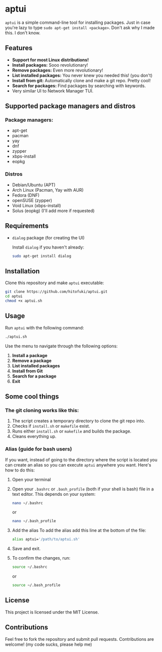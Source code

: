# aptui
`aptui` is a simple command-line tool for installing packages. Just in case you're lazy to type ```sudo apt-get install <package>```. Don't ask why I made this. I don't know.

## Features
- **Support for most Linux distributions!**
- **Install packages:** Sooo revolutionary!
- **Remove packages:** Even more revolutionary!
- **List installed packages:** You never knew you needed this! (you don't)
- **Install from git:** Automatically clone and make a git repo. Pretty cool!
- **Search for packages:** Find packages by searching with keywords.
- Very similar UI to Network Manager TUI.

## Supported package managers and distros
### Package managers:
- apt-get
- pacman
- yay
- dnf
- zypper
- xbps-install
- eopkg
### Distros
- Debian/Ubuntu (APT)
- Arch Linux (Pacman, Yay with AUR)
- Fedora (DNF)
- openSUSE (zypper)
- Void Linux (xbps-install)
- Solus (eopkg)
(I'll add more if requested)

## Requirements
- `dialog` package (for creating the UI)
  
  Install `dialog` if you haven't already:
  ```bash
  sudo apt-get install dialog
  ```

## Installation
Clone this repository and make `aptui` executable:
```bash
git clone https://github.com/hitofuki/aptui.git
cd aptui
chmod +x aptui.sh
```

## Usage
Run `aptui` with the following command:
```bash
./aptui.sh
```

Use the menu to navigate through the following options:
1. **Install a package**
2. **Remove a package**
3. **List installed packages**
4. **Install from Git**
5. **Search for a package**
6. **Exit**

## Some cool things
### The git cloning works like this:
1. The script creates a temporary directory to clone the git repo into.
2. Checks if `install.sh` or `makefile` exist.
3. Runs either `install.sh` or `makefile` and builds the package.
4. Cleans everything up.
### Alias (guide for bash users)
If you want, instead of going to the directory where the script is located you can create an alias so you can execute `aptui` anywhere you want.
Here's how to do this:
1. Open your terminal
2. Open your `.bashrc` or `.bash_profile` (both if your shell is bash) file in a text editor. This depends on your system:

   ```bash
   nano ~/.bashrc
   ```
   or

   ```bash
   nano ~/.bash_profile
   ```
3. Add the alias
   To add the alias add this line at the bottom of the file:
   
   ```bash
   alias aptui='/path/to/aptui.sh'
   ```
4. Save and exit.
5. To confirm the changes, run:

   ```bash
   source ~/.bashrc
   ```
   or

   ```bash
   source ~/.bash_profile
   ```

## License
This project is licensed under the MIT License.

## Contributions
Feel free to fork the repository and submit pull requests. Contributions are welcome!
(my code sucks, please help me)
